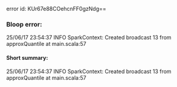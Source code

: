 error id: KUr67e88COehcnFF0gzNdg==
### Bloop error:

25/06/17 23:54:37 INFO SparkContext: Created broadcast 13 from approxQuantile at main.scala:57
#### Short summary: 

25/06/17 23:54:37 INFO SparkContext: Created broadcast 13 from approxQuantile at main.scala:57